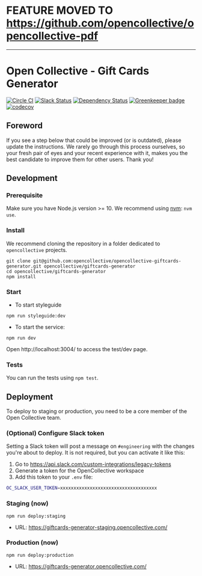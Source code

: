 # FEATURE MOVED TO https://github.com/opencollective/opencollective-pdf

---

# Open Collective - Gift Cards Generator

[![Circle CI](https://circleci.com/gh/opencollective/opencollective-giftcards-generator/tree/master.svg?style=shield)](https://circleci.com/gh/opencollective/opencollective-giftcards-generator/tree/master)
[![Slack Status](https://slack.opencollective.org/badge.svg)](https://slack.opencollective.org)
[![Dependency Status](https://david-dm.org/opencollective/opencollective-giftcards-generator/status.svg)](https://david-dm.org/opencollective/opencollective-giftcards-generator)
[![Greenkeeper badge](https://badges.greenkeeper.io/opencollective/opencollective-giftcards-generator.svg)](https://greenkeeper.io/)
[![codecov](https://codecov.io/gh/opencollective/opencollective-giftcards-generator/branch/master/graph/badge.svg)](https://codecov.io/gh/opencollective/opencollective-giftcards-generator)

## Foreword

If you see a step below that could be improved (or is outdated), please update the instructions. We rarely go through this process ourselves, so your fresh pair of eyes and your recent experience with it, makes you the best candidate to improve them for other users. Thank you!

## Development

### Prerequisite

Make sure you have Node.js version >= 10.
We recommend using [nvm](https://github.com/creationix/nvm): `nvm use`.

### Install

We recommend cloning the repository in a folder dedicated to `opencollective` projects.

```
git clone git@github.com:opencollective/opencollective-giftcards-generator.git opencollective/giftcards-generator
cd opencollective/giftcards-generator
npm install
```

### Start

- To start styleguide

```
npm run styleguide:dev
```

- To start the service:

```
npm run dev
```

Open http://localhost:3004/ to access the test/dev page.

### Tests

You can run the tests using `npm test`.

## Deployment

To deploy to staging or production, you need to be a core member of the Open Collective team.

### (Optional) Configure Slack token

Setting a Slack token will post a message on `#engineering` with the changes you're
about to deploy. It is not required, but you can activate it like this:

1. Go to https://api.slack.com/custom-integrations/legacy-tokens
2. Generate a token for the OpenCollective workspace
3. Add this token to your `.env` file:

```bash
OC_SLACK_USER_TOKEN=xxxxxxxxxxxxxxxxxxxxxxxxxxxxxxxxxxxx
```

### Staging (now)

```
npm run deploy:staging
```

- URL: https://giftcards-generator-staging.opencollective.com/

### Production (now)

```
npm run deploy:production
```

- URL: https://giftcards-generator.opencollective.com/
